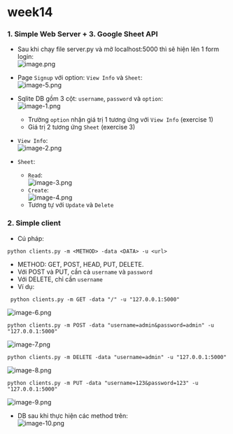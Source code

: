 # week14

### 1. Simple Web Server + 3. Google Sheet API

- Sau khi chạy file server.py và mở localhost:5000 thì sẽ hiện lên 1 form login:<br>
    ![image.png](./image.png)

- Page `Signup` với option: `View Info` và `Sheet`:<br>
    ![image-5.png](./image-5.png)

- Sqlite DB gồm 3 cột: `username`, `password` và `option`:<br>
    ![image-1.png](./image-1.png)
    - Trường `option` nhận giá trị 1 tương ứng với `View Info` (exercise 1)
    - Giá trị 2 tương ứng `Sheet` (exercise 3)

- `View Info`:<br>
    ![image-2.png](./image-2.png)

- `Sheet`: <br>
    - `Read`:<br>
        ![image-3.png](./image-3.png)
    - `Create`:<br>
        ![image-4.png](./image-4.png)
    - Tương tự với `Update` và `Delete`


### 2. Simple client
- Cú pháp:
```
python clients.py -m <METHOD> -data <DATA> -u <url>
```
- METHOD: GET, POST, HEAD, PUT, DELETE.
- Với POST và PUT, cần cả `username` và `password`
- Với DELETE, chỉ cần `username`
- Ví dụ:
```
 python clients.py -m GET -data "/" -u "127.0.0.1:5000"
```
![image-6.png](./image-6.png)

```
python clients.py -m POST -data "username=admin&password=admin" -u "127.0.0.1:5000"

```
![image-7.png](./image-7.png)
```
python clients.py -m DELETE -data "username=admin" -u "127.0.0.1:5000"

```
![image-8.png](./image-8.png)
```
python clients.py -m PUT -data "username=123&password=123" -u "127.0.0.1:5000"

```
![image-9.png](./image-9.png)

- DB sau khi thực hiện các method trên:<br>
    ![image-10.png](./image-10.png)
